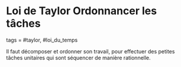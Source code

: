 # Loi de Taylor Ordonnancer les tâches
tags = #taylor, #loi_du_temps

Il faut décomposer et ordonner son travail, pour effectuer des petites tâches unitaires qui sont séquencer de manière rationnelle.